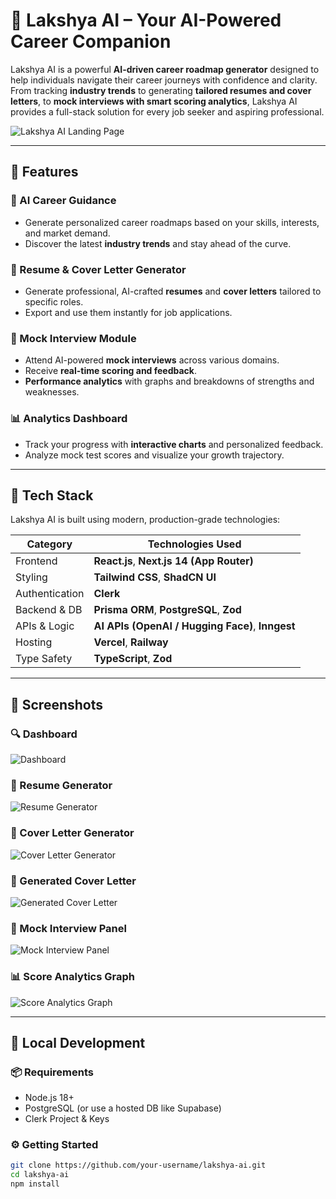 # 🎯 Lakshya AI – Your AI-Powered Career Companion

Lakshya AI is a powerful **AI-driven career roadmap generator** designed to help individuals navigate their career journeys with confidence and clarity. From tracking **industry trends** to generating **tailored resumes and cover letters**, to **mock interviews with smart scoring analytics**, Lakshya AI provides a full-stack solution for every job seeker and aspiring professional.

![Lakshya AI Landing Page](https://raw.githubusercontent.com/Cyber-Bose/lakshya-ai/main/public/LakshyaAI-readmeimage.jpg)
 <!-- Optional visual -->

---

## 🚀 Features

### 🧠 AI Career Guidance
- Generate personalized career roadmaps based on your skills, interests, and market demand.
- Discover the latest **industry trends** and stay ahead of the curve.

### 📄 Resume & Cover Letter Generator
- Generate professional, AI-crafted **resumes** and **cover letters** tailored to specific roles.
- Export and use them instantly for job applications.

### 🎤 Mock Interview Module
- Attend AI-powered **mock interviews** across various domains.
- Receive **real-time scoring and feedback**.
- **Performance analytics** with graphs and breakdowns of strengths and weaknesses.

### 📊 Analytics Dashboard
- Track your progress with **interactive charts** and personalized feedback.
- Analyze mock test scores and visualize your growth trajectory.

---

## 🧰 Tech Stack

Lakshya AI is built using modern, production-grade technologies:

| Category         | Technologies Used                              |
|------------------|--------------------------------------------------|
| Frontend         | **React.js**, **Next.js 14 (App Router)**       |
| Styling          | **Tailwind CSS**, **ShadCN UI**                 |
| Authentication   | **Clerk**                                       |
| Backend & DB     | **Prisma ORM**, **PostgreSQL**, **Zod**         |
| APIs & Logic     | **AI APIs (OpenAI / Hugging Face)**, **Inngest**|
| Hosting          | **Vercel**, **Railway**                         |
| Type Safety      | **TypeScript**, **Zod**                         |

---

## 📸 Screenshots

### 🔍 Dashboard
![Dashboard](https://raw.githubusercontent.com/Cyber-Bose/lakshya-ai/main/public/Industry-Insights.jpg)

### 📄 Resume Generator
![Resume Generator](https://raw.githubusercontent.com/Cyber-Bose/lakshya-ai/main/public/ResumeBuilder.jpg)

### 📝 Cover Letter Generator
![Cover Letter Generator](https://raw.githubusercontent.com/Cyber-Bose/lakshya-ai/main/public/Cover-letter-builder.jpg)

### 📝 Generated Cover Letter 
![Generated Cover Letter ](https://raw.githubusercontent.com/Cyber-Bose/lakshya-ai/main/public/Generated-CoverLetter.jpg)

### 🎤 Mock Interview Panel
![Mock Interview Panel](https://raw.githubusercontent.com/Cyber-Bose/lakshya-ai/main/public/MockInterview.jpg)

### 📊 Score Analytics Graph
![Score Analytics Graph](https://raw.githubusercontent.com/Cyber-Bose/lakshya-ai/main/public/InterviewPrep.jpg)


---

## 🧪 Local Development

### 📦 Requirements

- Node.js 18+
- PostgreSQL (or use a hosted DB like Supabase)
- Clerk Project & Keys

### ⚙️ Getting Started

```bash
git clone https://github.com/your-username/lakshya-ai.git
cd lakshya-ai
npm install
